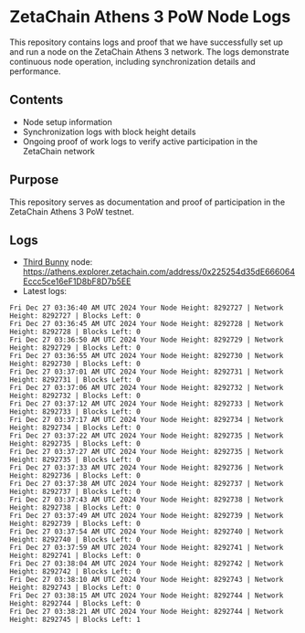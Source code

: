 # ZetaChain Athens 3 PoW Node Logs
This repository contains logs and proof that we have successfully set up and run a node on the ZetaChain Athens 3 network. The logs demonstrate continuous node operation, including synchronization details and performance.

## Contents
- Node setup information
- Synchronization logs with block height details
- Ongoing proof of work logs to verify active participation in the ZetaChain network

## Purpose
This repository serves as documentation and proof of participation in the ZetaChain Athens 3 PoW testnet.

## Logs

- [Third Bunny](https://thirdbunny.xyz/) node: https://athens.explorer.zetachain.com/address/0x225254d35dE666064Eccc5ce16eF1D8bF8D7b5EE
- Latest logs:
```
Fri Dec 27 03:36:40 AM UTC 2024 Your Node Height: 8292727 | Network Height: 8292727 | Blocks Left: 0
Fri Dec 27 03:36:45 AM UTC 2024 Your Node Height: 8292728 | Network Height: 8292728 | Blocks Left: 0
Fri Dec 27 03:36:50 AM UTC 2024 Your Node Height: 8292729 | Network Height: 8292729 | Blocks Left: 0
Fri Dec 27 03:36:55 AM UTC 2024 Your Node Height: 8292730 | Network Height: 8292730 | Blocks Left: 0
Fri Dec 27 03:37:01 AM UTC 2024 Your Node Height: 8292731 | Network Height: 8292731 | Blocks Left: 0
Fri Dec 27 03:37:06 AM UTC 2024 Your Node Height: 8292732 | Network Height: 8292732 | Blocks Left: 0
Fri Dec 27 03:37:12 AM UTC 2024 Your Node Height: 8292733 | Network Height: 8292733 | Blocks Left: 0
Fri Dec 27 03:37:17 AM UTC 2024 Your Node Height: 8292734 | Network Height: 8292734 | Blocks Left: 0
Fri Dec 27 03:37:22 AM UTC 2024 Your Node Height: 8292735 | Network Height: 8292735 | Blocks Left: 0
Fri Dec 27 03:37:27 AM UTC 2024 Your Node Height: 8292735 | Network Height: 8292735 | Blocks Left: 0
Fri Dec 27 03:37:33 AM UTC 2024 Your Node Height: 8292736 | Network Height: 8292736 | Blocks Left: 0
Fri Dec 27 03:37:38 AM UTC 2024 Your Node Height: 8292737 | Network Height: 8292737 | Blocks Left: 0
Fri Dec 27 03:37:43 AM UTC 2024 Your Node Height: 8292738 | Network Height: 8292738 | Blocks Left: 0
Fri Dec 27 03:37:49 AM UTC 2024 Your Node Height: 8292739 | Network Height: 8292739 | Blocks Left: 0
Fri Dec 27 03:37:54 AM UTC 2024 Your Node Height: 8292740 | Network Height: 8292740 | Blocks Left: 0
Fri Dec 27 03:37:59 AM UTC 2024 Your Node Height: 8292741 | Network Height: 8292741 | Blocks Left: 0
Fri Dec 27 03:38:04 AM UTC 2024 Your Node Height: 8292742 | Network Height: 8292742 | Blocks Left: 0
Fri Dec 27 03:38:10 AM UTC 2024 Your Node Height: 8292743 | Network Height: 8292743 | Blocks Left: 0
Fri Dec 27 03:38:15 AM UTC 2024 Your Node Height: 8292744 | Network Height: 8292744 | Blocks Left: 0
Fri Dec 27 03:38:21 AM UTC 2024 Your Node Height: 8292744 | Network Height: 8292745 | Blocks Left: 1
```

